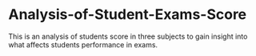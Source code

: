 # Analysis-of-Student-Exams-Score
This is an analysis of students score in three subjects to gain insight into what affects students performance in exams.
